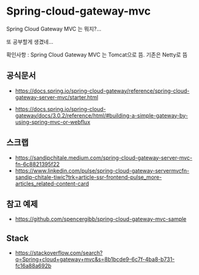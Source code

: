 # Spring-cloud-gateway-mvc

Spring Cloud Gateway MVC 는 뭐지?...

또 공부할게 생겼네...


확인사항 : Spring Cloud Gateway MVC 는 Tomcat으로 뜸.
           기존은                      Netty로 뜸

## 공식문서
- https://docs.spring.io/spring-cloud-gateway/reference/spring-cloud-gateway-server-mvc/starter.html

- https://docs.spring.io/spring-cloud-gateway/docs/3.0.2/reference/html/#building-a-simple-gateway-by-using-spring-mvc-or-webflux


## 스크랩
- https://sandipchitale.medium.com/spring-cloud-gateway-server-mvc-fn-6c8821395f22
- https://www.linkedin.com/pulse/spring-cloud-gateway-servermvcfn-sandip-chitale-tiwic?trk=article-ssr-frontend-pulse_more-articles_related-content-card

## 참고 예제
- https://github.com/spencergibb/spring-cloud-gateway-mvc-sample


## Stack
- https://stackoverflow.com/search?q=Spring+cloud+gateway+mvc&s=8b1bcde9-6c7f-4ba8-b731-fc16a88a692b
